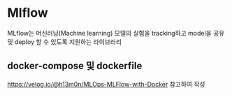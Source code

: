 # Mlflow 
MLflow는 머신러닝(Machine learning) 모델의 실험을 tracking하고 model을 공유 및 deploy 할 수 있도록 지원하는 라이브러리

## docker-compose 및 dockerfile
https://velog.io/@h13m0n/MLOps-MLFlow-with-Docker 참고하여 작성